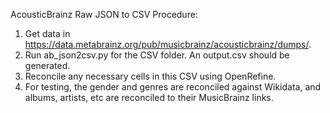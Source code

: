 AcousticBrainz Raw JSON to CSV Procedure:

1.  Get data in https://data.metabrainz.org/pub/musicbrainz/acousticbrainz/dumps/.
2.  Run ab_json2csv.py for the CSV folder. An output.csv should be generated.
3.  Reconcile any necessary cells in this CSV using OpenRefine.
4.  For testing, the gender and genres are reconciled against Wikidata, and albums, artists, etc are reconciled to their MusicBrainz links.